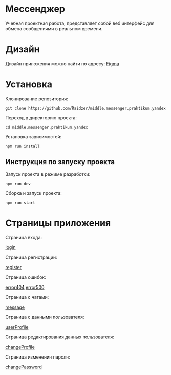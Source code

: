 # Мессенджер

Учебная проектная работа, представляет собой веб интерфейс для обмена сообщениями в реальном времени.

# Дизайн

Дизайн приложения можно найти по адресу: [Figma](https://www.figma.com/design/jF5fFFzgGOxQeB4CmKWTiE/Chat_external_link?node-id=0-1&p=f)

# Установка

Клонирование репозитория:
```
git clone https://github.com/Raidzer/middle.messenger.praktikum.yandex
```
Переход в директорию проекта:
```
cd middle.messenger.praktikum.yandex
```
Установка зависимостей:
```
npm run install
```
## Инструкция по запуску проекта

Запуск проекта в режиме разработки:
```
npm run dev
```
Сборка и запуск проекта:
```
npm run start
```
# Страницы приложения

Страница входа:

[login](https://raidzermessenger.netlify.app/src/pages/login/login)

Страница регистрации:

[register](https://raidzermessenger.netlify.app/src/pages/register/register)

Страница ошибок:

[error404](https://raidzermessenger.netlify.app/src/pages/error404/error404)
[error500](https://raidzermessenger.netlify.app/src/pages/error500/error500)

Страница с чатами:

[message](https://raidzermessenger.netlify.app/src/pages/message/message)

Страница с данными пользователя:

[userProfile](https://raidzermessenger.netlify.app/src/pages/userprofile/userprofile)

Страница редактирования данных пользователя:

[changeProfile](https://raidzermessenger.netlify.app/src/pages/changeprofile/changeprofile)

Страница изменения пароля:

[changePassword](https://raidzermessenger.netlify.app/src/pages/changepassword/changepassword)
